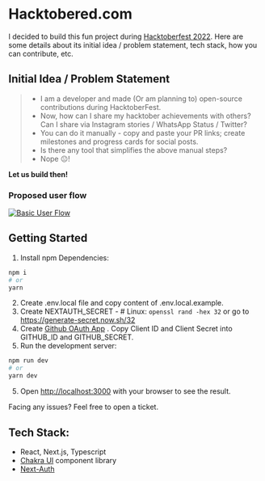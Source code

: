 # Hacktobered.com

I decided to build this fun project during [Hacktoberfest 2022](https://hacktoberfest.com/).
Here are some details about its initial idea / problem statement, tech stack, how you can contribute, etc.

## Initial Idea / Problem Statement

> - I am a developer and made (Or am planning to) open-source contributions during HacktoberFest. 
> - Now, how can I share my hacktober achievements with others? Can I share via Instagram stories / WhatsApp Status / Twitter?
> - You can do it manually - copy and paste your PR links; create milestones and progress cards for social posts.
> - Is there any tool that simplifies the above manual steps?
> - Nope 😐!

**Let us build then!**

### Proposed user flow

[![Basic User Flow](https://hacktobered.s3.us-west-2.amazonaws.com/hacktoberpoc.png)](https://www.youtube.com/shorts/636Fm5RP4aU)

## Getting Started

1. Install npm Dependencies:

```bash
npm i
# or
yarn
```

2. Create .env.local file and copy content of .env.local.example.
3. Create NEXTAUTH_SECRET - # Linux: `openssl rand -hex 32` or go to https://generate-secret.now.sh/32
4. Create [Github OAuth App](https://github.com/organizations/hacktobered/settings/applications) . Copy Client ID and Client Secret into GITHUB_ID and GITHUB_SECRET.
4. Run the development server:

```bash
npm run dev
# or
yarn dev
```
5. Open [http://localhost:3000](http://localhost:3000) with your browser to see the result.

Facing any issues? Feel free to open a ticket.

## Tech Stack:

- React, Next.js, Typescript
- [Chakra UI](https://chakra-ui.com/) component library
- [Next-Auth](https://next-auth.js.org/)

